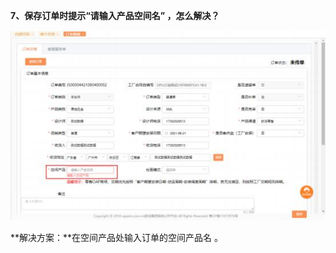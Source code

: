 <a name="bookmark74"></a>**7、保存订单时提示“请输入产品空间名” ，怎么解决？**

![](Aspose.Words.f073ab4e-b9b0-4572-abf9-99142e4fa10e.005.jpeg)

**解决方案：**在空间产品处输入订单的空间产品名 。




